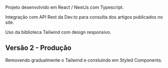 Projeto desenvolvido em React / NextJs com Typescript.

Integração com API Rest da Dev.to para consulta dos artigos publicados no site.

Uso da biblioteca Tailwind com design responsivo.

## Versão 2 - Produção
Removendo gradualmente o Tailwind e constuindo em Styled Components.
